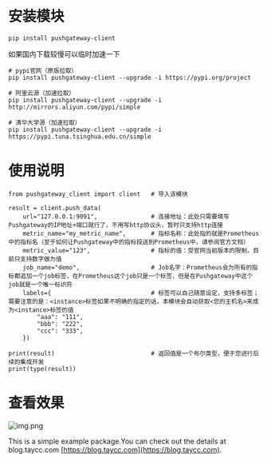 # 安装模块
```shell
pip install pushgateway-client
```
如果国内下载较慢可以临时加速一下
```shell
# pypi官网（原版拉取）
pip install pushgateway-client --upgrade -i https://pypi.org/project   

# 阿里云源（加速拉取）
pip install pushgateway-client --upgrade -i http://mirrors.aliyun.com/pypi/simple

# 清华大学源（加速拉取）    
pip install pushgateway-client --upgrade -i https://pypi.tuna.tsinghua.edu.cn/simple
```

# 使用说明
```
from pushgateway_client import client   # 导入该模块

result = client.push_data(
    url="127.0.0.1:9091",               # 连接地址：此处只需要填写Pushgateway的IP地址+端口就行了，不用写http协议头，暂时只支持http连接
    metric_name="my_metric_name",       # 指标名称：此处指的就是Prometheus中的指标名（至于如何让Pushgateway中的指标投送到Prometheus中，请参阅官方文档）
    metric_value="123",                 # 指标的值：受官网当前版本的限制，目前只支持数字做为值
    job_name="demo",                    # Job名字：Prometheus会为所有的指标都追加一个job标签，在Prometheus这个job只是一个标签，但是在Pushgateway中这个job就是一个唯一标识符
    labels={                            # 标签可以自己随意设定，支持多标签；需要注意的是：<instance>标签如果不明确的指定的话，本模块会自动获取<您的主机名>来成为<instance>标签的值
        "aaa": "111",
        "bbb": "222",
        "ccc": "333",
    })

print(result)                           # 返回值是一个布尔类型，便于您进行后续的集成开发
print(type(result))
```

# 查看效果
![img.png](img.png)

This is a simple example package.You can check out the details at blog.taycc.com
[https://blog.taycc.com](https://blog.taycc.com).